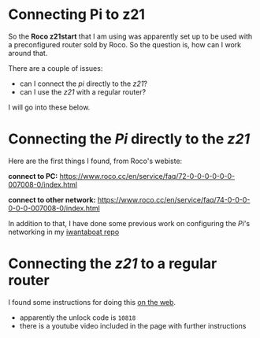 # Connecting Pi to z21

So the **Roco z21start** that I am using was apparently set up to be used with a preconfigured router sold by Roco.  So the question is, how can I work around that.

There are a couple of issues:
 - can I connect the *pi* directly to the *z21*?
 - can I use the *z21* with a regular router?

I will go into these below.

# Connecting the *Pi* directly to the *z21*

Here are the first things I found, from Roco's webiste:

**connect to PC:**
https://www.roco.cc/en/service/faq/72-0-0-0-0-0-0-007008-0/index.html


**connect to other network:**
https://www.roco.cc/en/service/faq/74-0-0-0-0-0-0-007008-0/index.html

In addition to that, I have done some previous work on configuring the *Pi*'s networking in my [iwantaboat repo](https://github.com/sweeneyiiid/iwantaboat/tree/master/connection)


# Connecting the *z21* to a regular router

I found some instructions for doing this [on the web](https://www.z21.eu/en/products/z21start-unlock-code).

 - apparently the unlock code is `10818`
 - there is a youtube video included in the page with further instructions




